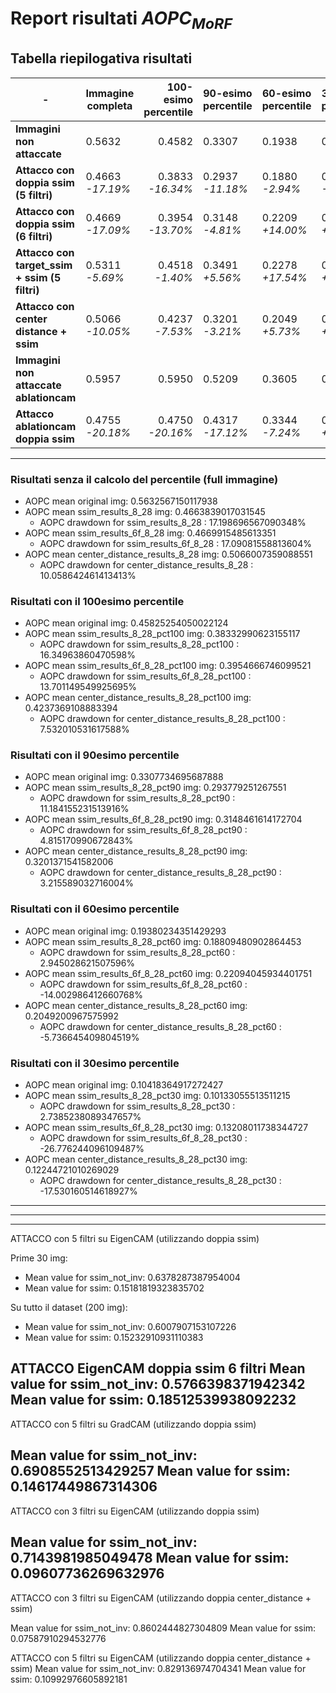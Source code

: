# **Report risultati $AOPC_{MoRF}$**

## Tabella riepilogativa risultati

| - |Immagine completa | 100-esimo percentile | 90-esimo percentile | 60-esimo percentile | 30-esimo percentile |
|----------- |----------- |-----------: | ----------- | ----------- | ----------- |
| **Immagini non attaccate** | 0.5632 | 0.4582 | 0.3307 | 0.1938 | 0.1041 |
| **Attacco con doppia ssim (5 filtri)** | 0.4663 <br> *-17.19%* | 0.3833 <br> *-16.34%* | 0.2937 <br> *-11.18%* | 0.1880 <br> *-2.94%* | 0.1013 <br> *-2.73%*|
| **Attacco con doppia ssim (6 filtri)** | 0.4669 <br> *-17.09%* | 0.3954 <br> *-13.70%* | 0.3148 <br> *-4.81%* | 0.2209 <br> *+14.00%* | 0.1320 <br> *+26.77%*|
| **Attacco con target_ssim + ssim (5 filtri)** | 0.5311 <br> *-5.69%* | 0.4518 <br> *-1.40%* | 0.3491 <br> *+5.56%* | 0.2278 <br> *+17.54%* | 0.1312 <br> *+25.98%*|
| **Attacco con center distance + ssim** | 0.5066 <br> *-10.05%* | 0.4237 <br> *-7.53%* | 0.3201 <br> *-3.21%* | 0.2049 <br> *+5.73%* | 0.1224 <br> *+17.53%* |
| **Immagini non attaccate ablationcam** | 0.5957 | 0.5950 | 0.5209 | 0.3605 | 0.1914 |
| **Attacco ablationcam doppia ssim** | 0.4755 <br> *-20.18%* | 0.4750 <br> *-20.16%* | 0.4317 <br> *-17.12%* | 0.3344 <br> *-7.24%* | 0.2002 <br> *+4.58%* |

<hr>


### Risultati senza il calcolo del percentile (full immagine)
- AOPC mean original img:  0.5632567150117938
- AOPC mean ssim_results_8_28 img:  0.4663839017031545
    - AOPC drawdown for ssim_results_8_28 : 17.198696567090348%
- AOPC mean ssim_results_6f_8_28 img:  0.4669915485613351
    - AOPC drawdown for ssim_results_6f_8_28 : 17.09081558813604%
- AOPC mean center_distance_results_8_28 img:  0.5066007359088551
    - AOPC drawdown for center_distance_results_8_28 : 10.058642461413413%


### Risultati con il 100esimo percentile
- AOPC mean original img:  0.45825254050022124
- AOPC mean ssim_results_8_28_pct100 img:  0.38332990623155117
    - AOPC drawdown for ssim_results_8_28_pct100 : 16.34963860470598%
- AOPC mean ssim_results_6f_8_28_pct100 img:  0.3954666746099521
    - AOPC drawdown for ssim_results_6f_8_28_pct100 : 13.701149549925695%
- AOPC mean center_distance_results_8_28_pct100 img:  0.4237369108883394
    - AOPC drawdown for center_distance_results_8_28_pct100 : 7.532010531617588%


### Risultati con il 90esimo percentile
- AOPC mean original img:  0.3307734695687888
- AOPC mean ssim_results_8_28_pct90 img:  0.293779251267551
    - AOPC drawdown for ssim_results_8_28_pct90 : 11.184155231513916%
- AOPC mean ssim_results_6f_8_28_pct90 img:  0.3148461614172704
    - AOPC drawdown for ssim_results_6f_8_28_pct90 : 4.815170990672843%
- AOPC mean center_distance_results_8_28_pct90 img:  0.3201371541582006
    - AOPC drawdown for center_distance_results_8_28_pct90 : 3.215589032716004%


### Risultati con il 60esimo percentile
- AOPC mean original img:  0.19380234351429293
- AOPC mean ssim_results_8_28_pct60 img:  0.18809480902864453
    - AOPC drawdown for ssim_results_8_28_pct60 : 2.945028621507596%
- AOPC mean ssim_results_6f_8_28_pct60 img:  0.22094045934401751
    - AOPC drawdown for ssim_results_6f_8_28_pct60 : -14.002986412660768%
- AOPC mean center_distance_results_8_28_pct60 img:  0.2049200967575992
    - AOPC drawdown for center_distance_results_8_28_pct60 : -5.736645409804519%


### Risultati con il 30esimo percentile
- AOPC mean original img:  0.10418364917272427
- AOPC mean ssim_results_8_28_pct30 img:  0.10133055513511215
    - AOPC drawdown for ssim_results_8_28_pct30 : 2.7385238089347657%
- AOPC mean ssim_results_6f_8_28_pct30 img:  0.13208011738344727
    - AOPC drawdown for ssim_results_6f_8_28_pct30 : -26.776244096109487%
- AOPC mean center_distance_results_8_28_pct30 img:  0.12244721010269029
    - AOPC drawdown for center_distance_results_8_28_pct30 : -17.530160514618927%

---
---
---

ATTACCO con 5 filtri su EigenCAM (utilizzando doppia ssim)

Prime 30 img:
- Mean value for ssim_not_inv: 0.6378287387954004
- Mean value for ssim: 0.15181819323835702

Su tutto il dataset (200 img):
- Mean value for ssim_not_inv: 0.6007907153107226
- Mean value for ssim: 0.15232910931110383

ATTACCO EigenCAM doppia ssim 6 filtri
Mean value for ssim_not_inv: 0.5766398371942342
Mean value for ssim: 0.18512539938092232
----------------------------------------------------------

ATTACCO con 5 filtri su GradCAM (utilizzando doppia ssim)

Mean value for ssim_not_inv: 0.6908552513429257
Mean value for ssim: 0.14617449867314306
----------------------------------------------------------

ATTACCO con 3 filtri su EigenCAM (utilizzando doppia ssim)

Mean value for ssim_not_inv: 0.7143981985049478
Mean value for ssim: 0.09607736269632976
----------------------------------------------------------

ATTACCO con 3 filtri su EigenCAM (utilizzando doppia center_distance + ssim)

Mean value for ssim_not_inv: 0.8602444827304809
Mean value for ssim: 0.07587910294532776


ATTACCO con 5 filtri su EigenCAM (utilizzando doppia center_distance + ssim)
Mean value for ssim_not_inv: 0.829136974704341
Mean value for ssim: 0.10992976605892181